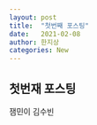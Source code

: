 ```yaml
---
layout: post
title:  "첫번째 포스팅"
date:   2021-02-08 
author: 한지상
categories: New
---
```


## 첫번재 포스팅

잼민이 김수빈
